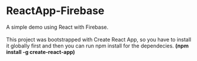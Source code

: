 # ReactApp-Firebase
A simple demo using React with Firebase.
<br />
<br />
This project was bootstrapped with Create React App, so you have to install it globally first and then you can run npm install for the dependecies. <strong>(npm install -g create-react-app)</strong>

